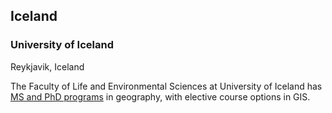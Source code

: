 ## Iceland

### University of Iceland

Reykjavik, Iceland

The Faculty of Life and Environmental Sciences at University of Iceland has [MS and PhD programs](https://ugla.hi.is/kennsluskra/index.php?tab=nam&kennsluar=2022&flaturlisti=0&namsstig=F#svid50) in geography, with elective course options in GIS.
